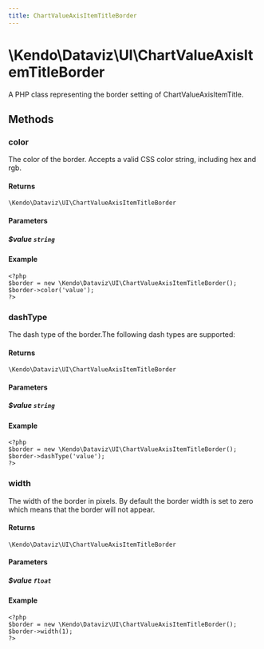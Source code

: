 ```yaml
---
title: ChartValueAxisItemTitleBorder
---
```


# \Kendo\Dataviz\UI\ChartValueAxisItemTitleBorder

A PHP class representing the border setting of ChartValueAxisItemTitle.


## Methods

### color
The color of the border. Accepts a valid CSS color string, including hex and rgb.

#### Returns
`\Kendo\Dataviz\UI\ChartValueAxisItemTitleBorder`

#### Parameters

##### $value `string`



#### Example 
    <?php
    $border = new \Kendo\Dataviz\UI\ChartValueAxisItemTitleBorder();
    $border->color('value');
    ?>

### dashType
The dash type of the border.The following dash types are supported:

#### Returns
`\Kendo\Dataviz\UI\ChartValueAxisItemTitleBorder`

#### Parameters

##### $value `string`



#### Example 
    <?php
    $border = new \Kendo\Dataviz\UI\ChartValueAxisItemTitleBorder();
    $border->dashType('value');
    ?>

### width
The width of the border in pixels. By default the border width is set to zero which means that the border will not appear.

#### Returns
`\Kendo\Dataviz\UI\ChartValueAxisItemTitleBorder`

#### Parameters

##### $value `float`



#### Example 
    <?php
    $border = new \Kendo\Dataviz\UI\ChartValueAxisItemTitleBorder();
    $border->width(1);
    ?>


